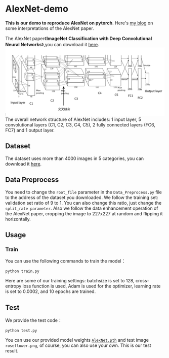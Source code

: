 # AlexNet-demo
**This is our demo to reproduce AlexNet on pytorch**. Here's [my blog](https://www.cnblogs.com/hjxin02Aisharing-wust/p/17526775.html) on some interpretations of the AlexNet paper.

The AlexNet paper《**ImageNet Classification with Deep Convolutional Neural Networks**》,you can download it [here](https://dl.acm.org/doi/pdf/10.1145/3065386).
![image](https://github.com/Hjxin02AIsharing-Wust/AlexNet-demo/blob/main/image-texture/The%20Image%20Of%20AlexNet%20Network%20Structure.png)
The overall network structure of AlexNet includes: 1 input layer, 5 convolutional layers (C1, C2, C3, C4, C5), 2 fully connected layers (FC6, FC7) and 1 output layer.



## Dataset
The dataset uses more than 4000 images in 5 categories, you can download it [here](https://drive.google.com/drive/folders/1z2d7UejBR55QY8dc2GOmSkyfi8C-vUBs).

## Data Preprocess
You need to change the `root_file` parameter in the  `Data_Preprocess.py` file to the address of the dataset you downloaded. We follow the training set: validation set ratio of 9 to 1. You can also change this ratio, just change the `split_rate parameter`. Also we follow the data enhancement operation of the AlexNet paper, cropping the image to 227x227 at random and flipping it horizontally.

## Usage

### Train
You can use the following commands to train the model：
```shell
python train.py 
```
Here are some of our training settings: batchsize is set to 128, cross-entropy loss function is used, Adam is used for the optimizer, learning rate is set to 0.0002, and 10 epochs are trained.

## Test

We provide the test code：
```shell
python test.py
```
You can use our provided model weights [`AlexNet.pth`](https://drive.google.com/drive/folders/1uGx3-N93r2uie8_elHj_TqGk5muBhpkx) and test image `roseflower.png`, of course, you can also use your own.
This is our test result.




